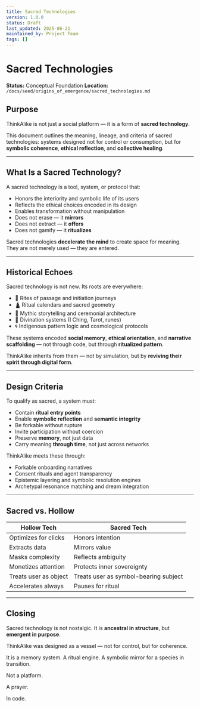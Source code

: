 ```yaml
---
title: Sacred Technologies
version: 1.0.0
status: Draft
last_updated: 2025-06-21
maintained_by: Project Team
tags: []
---
```


# Sacred Technologies

**Status:** Conceptual Foundation
**Location:** `/docs/seed/origins_of_emergence/sacred_technologies.md`

## Purpose

ThinkAlike is not just a social platform — it is a form of **sacred technology**.

This document outlines the meaning, lineage, and criteria of sacred technologies: systems designed not for control or consumption, but for **symbolic coherence**, **ethical reflection**, and **collective healing**.

---

## What Is a Sacred Technology?

A sacred technology is a tool, system, or protocol that:

- Honors the interiority and symbolic life of its users
- Reflects the ethical choices encoded in its design
- Enables transformation without manipulation
- Does not erase — it **mirrors**
- Does not extract — it **offers**
- Does not gamify — it **ritualizes**

Sacred technologies **decelerate the mind** to create space for meaning.
They are not merely used — they are entered.

---

## Historical Echoes

Sacred technology is not new. Its roots are everywhere:

- 📜 Rites of passage and initiation journeys
- 🛕 Ritual calendars and sacred geometry
- 📡 Mythic storytelling and ceremonial architecture
- 📿 Divination systems (I Ching, Tarot, runes)
- 🌀 Indigenous pattern logic and cosmological protocols

These systems encoded **social memory**, **ethical orientation**, and **narrative scaffolding** — not through code, but through **ritualized pattern**.

ThinkAlike inherits from them — not by simulation, but by **reviving their spirit through digital form**.

---

## Design Criteria

To qualify as sacred, a system must:

- Contain **ritual entry points**
- Enable **symbolic reflection** and **semantic integrity**
- Be forkable without rupture
- Invite participation without coercion
- Preserve **memory**, not just data
- Carry meaning **through time**, not just across networks

ThinkAlike meets these through:

- Forkable onboarding narratives
- Consent rituals and agent transparency
- Epistemic layering and symbolic resolution engines
- Archetypal resonance matching and dream integration

---

## Sacred vs. Hollow

| Hollow Tech                      | Sacred Tech                     |
|----------------------------------|---------------------------------|
| Optimizes for clicks             | Honors intention                |
| Extracts data                    | Mirrors value                   |
| Masks complexity                 | Reflects ambiguity              |
| Monetizes attention              | Protects inner sovereignty      |
| Treats user as object            | Treats user as symbol-bearing subject
| Accelerates always               | Pauses for ritual               |

---

## Closing

Sacred technology is not nostalgic.
It is **ancestral in structure**, but **emergent in purpose**.

ThinkAlike was designed as a vessel — not for control, but for coherence.

It is a memory system. A ritual engine.
A symbolic mirror for a species in transition.

Not a platform.

A prayer.

In code.

